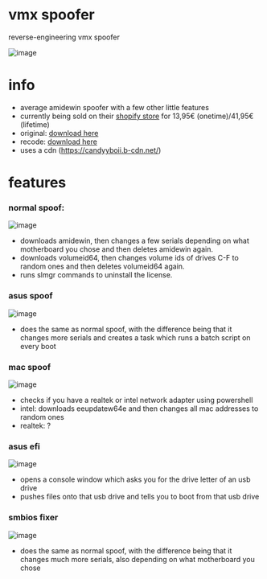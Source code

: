 # vmx spoofer
reverse-engineering vmx spoofer

![image](https://github.com/user-attachments/assets/df48c882-6e89-47eb-867e-e18bc6f16150)

# info
- average amidewin spoofer with a few other little features
- currently being sold on their [shopify store](https://170nbq-ed.myshopify.com/) for 13,95€ (onetime)/41,95€ (lifetime)
- original: [download here](https://github.com/v1peeer/vmx-spoofer/releases/download/release/original.7z)
- recode: [download here](https://github.com/v1peeer/vmx-spoofer/releases/download/release/recode.7z)
- uses a cdn (https://candyyboii.b-cdn.net/)

# features
### normal spoof:
![image](https://github.com/user-attachments/assets/a8dedcfc-8b18-429b-9e9e-f0ede5de0f8e)
- downloads amidewin, then changes a few serials depending on what motherboard you chose and then deletes amidewin again.
- downloads volumeid64, then changes volume ids of drives C-F to random ones and then deletes volumeid64 again.
- runs slmgr commands to uninstall the license.

### asus spoof
![image](https://github.com/user-attachments/assets/f81be862-e265-4025-8ac5-c57e07c831fb)
- does the same as normal spoof, with the difference being that it changes more serials and creates a task which runs a batch script on every boot

### mac spoof
![image](https://github.com/user-attachments/assets/fc6eab53-0471-4977-a6a9-0bd81b72cb1d)
- checks if you have a realtek or intel network adapter using powershell
- intel: downloads eeupdatew64e and then changes all mac addresses to random ones
- realtek: ?

### asus efi
![image](https://github.com/user-attachments/assets/abf2b46a-0134-4621-80e2-ae6e055d9a87)
- opens a console window which asks you for the drive letter of an usb drive
- pushes files onto that usb drive and tells you to boot from that usb drive

### smbios fixer
![image](https://github.com/user-attachments/assets/25079505-c999-4e4d-8622-4833c74ad64d)
- does the same as normal spoof, with the difference being that it changes much more serials, also depending on what motherboard you chose
